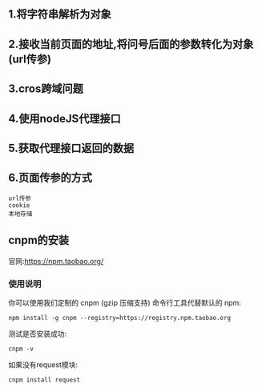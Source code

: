 ## 1.将字符串解析为对象

## 2.接收当前页面的地址,将问号后面的参数转化为对象(url传参)
    
## 3.cros跨域问题

## 4.使用nodeJS代理接口

## 5.获取代理接口返回的数据

## 6.页面传参的方式

    url传参
    cookie
    本地存储
    
## cnpm的安装

官网:https://npm.taobao.org/

### 使用说明

你可以使用我们定制的 cnpm (gzip 压缩支持) 命令行工具代替默认的 npm:

    npm install -g cnpm --registry=https://registry.npm.taobao.org
    
测试是否安装成功:

    cnpm -v
    
如果没有request模块:

    cnpm install request 
    
